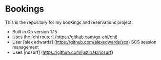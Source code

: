 # Bookings

This is the repository for my bookings and reservations project.

- Built in Go version 1.15
- Uses the [chi router] (https://github.com/go-chi/chi)
- User [alex edwards] (https://github.com/alexedwards/scs) SCS session management
- Uses [nosurf] (https://github.com/justinas/nosurf) 
